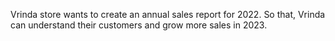 Vrinda store wants to create an annual sales report for 2022. So that, Vrinda can understand their customers and grow more sales in 2023.
